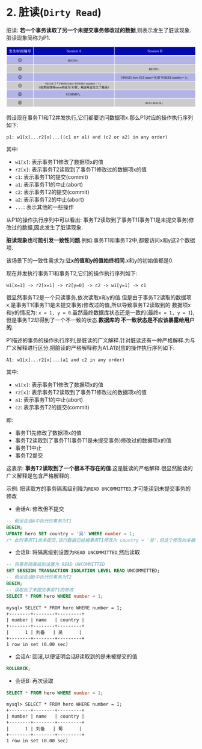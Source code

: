 # 2. 脏读(`Dirty Read`)

脏读: **若一个事务读取了另一个未提交事务修改过的数据**,则表示发生了脏读现象.脏读现象简称为P1.

![脏读](./img/脏读.jpg)

假设现在事务T1和T2并发执行,它们都要访问数据项x.那么P1对应的操作执行序列如下:

```
p1: w1[x]...r2[x]...((c1 or a1) and (c2 or a2) in any order)
```

其中:

- `w1[x]`: 表示事务T1修改了数据项x的值
- `r2[x]`: 表示事务T2读取到了事务T1修改过的数据项x的值
- `c1`: 表示事务T1的提交(commit)
- `a1`: 表示事务T1的中止(abort)
- `c2`: 表示事务T2的提交(commit)
- `a2`: 表示事务T2的中止(abort)
- `...`: 表示其他的一些操作

从P1的操作执行序列中可以看出: 事务T2读取到了事务T1(事务T1是未提交事务)修改过的数据,因此发生了脏读现象.

**脏读现象也可能引发一致性问题**.例如:事务T1和事务T2中,都要访问x和y这2个数据项.

该场景下的一致性需求为:**让x的值和y的值始终相同**.x和y的初始值都是0.

现在并发执行事务T1和事务T2,它们的操作执行序列如下:

```
w1[x=1] -> r2[x=1] -> r2[y=0] -> c2 -> w1[y=1] -> c1
```

很显然事务T2是一个只读事务,依次读取x和y的值.但是由于事务T2读取的数据项x,是事务T1(事务T1是未提交事务)修改过的值,所以导致事务T2读取到的
数据项x和y的情况为: `x = 1, y = 0`.虽然最终数据库状态还是一致的(最终`x = 1, y = 1`),但是事务T2却得到了一个不一致的状态.**数据库的
不一致状态是不应该暴露给用户的**.

P1描述的事务的操作执行序列,是脏读的广义解释.针对脏读还有一种严格解释.为与广义解释进行区分,把脏读的严格解释称为A1.A1对应的操作执行序列如下:

```
A1: w1[x]...r2[x]...(a1 and c2 in any order)
```

其中:

- `w1[x]`: 表示事务T1修改了数据项x的值
- `r2[x]`: 表示事务T2读取到了事务T1修改过的数据项x的值
- `a1`: 表示事务T1的中止(abort)
- `c2`: 表示事务T2的提交(commit)

即:

- 事务T1先修改了数据项x的值
- 事务T2读取到了事务T1(事务T1是未提交事务)修改过的数据项x的值
- 事务T1中止
- 事务T2提交

这表示: **事务T2读取到了一个根本不存在的值**.这是脏读的严格解释.很显然脏读的广义解释是包含严格解释的.

示例: 把读取方的事务隔离级别降为`READ UNCOMMITTED`,才可能读到未提交事务的修改

- 会话A: 修改但不提交

```sql
-- 假设会话A中执行的事务为T1
BEGIN;
UPDATE hero SET country = '吴' WHERE number = 1;
/* 此时事务T1尚未提交,该行数据已经被事务T1修改为 country = '吴',但这个修改尚未被提交 */
```

- 会话B: 将隔离级别设置为`READ UNCOMMITTED`,然后读取

```sql
-- 将事务隔离级别设置为 READ UNCOMMITTED
SET SESSION TRANSACTION ISOLATION LEVEL READ UNCOMMITTED;
-- 假设会话B中执行的事务为T2
BEGIN;
-- 读取到了未提交事务T1的修改
SELECT * FROM hero WHERE number = 1;
```

```
mysql> SELECT * FROM hero WHERE number = 1;
+--------+--------+---------+
| number | name   | country |
+--------+--------+---------+
|      1 | 刘备   | 吴      |
+--------+--------+---------+
1 row in set (0.00 sec)
```

- 会话A: 回滚,以便证明会话B读取到的是未被提交的值

```sql
ROLLBACK;
```

- 会话B: 再次读取

```sql
SELECT * FROM hero WHERE number = 1;
```

```
mysql> SELECT * FROM hero WHERE number = 1;
+--------+--------+---------+
| number | name   | country |
+--------+--------+---------+
|      1 | 刘备   | 蜀      |
+--------+--------+---------+
1 row in set (0.00 sec)
```

